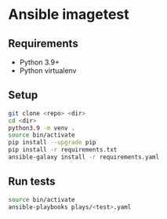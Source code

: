 # Ansible imagetest

## Requirements

* Python 3.9+
* Python virtualenv

## Setup 

``` bash
git clone <repo> <dir>
cd <dir>
python3.9 -m venv .
source bin/activate
pip install --upgrade pip
pip install -r requirements.txt
ansible-galaxy install -r requirements.yaml
```

## Run tests

``` bash
source bin/activate
ansible-playbooks plays/<test>.yaml
```

